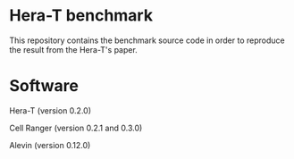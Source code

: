 # Hera-T benchmark
This repository contains the benchmark source code in order to reproduce the result from the Hera-T's paper.
# Software

Hera-T (version 0.2.0)

Cell Ranger (version 0.2.1 and 0.3.0)

Alevin (version 0.12.0)

